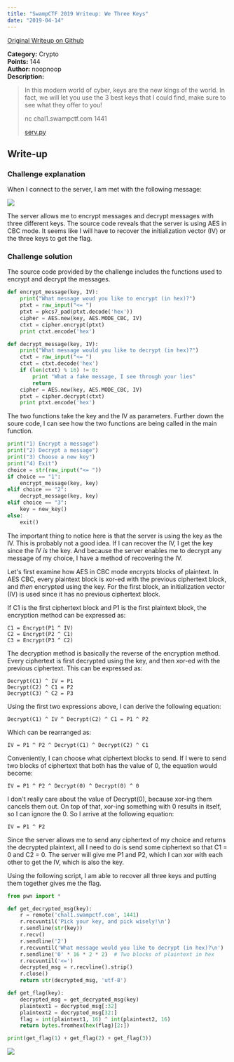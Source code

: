 ```yaml
---
title: "SwampCTF 2019 Writeup: We Three Keys"
date: "2019-04-14"
---
```


[Original Writeup on Github](https://github.com/kip218/CTF-writeups/tree/master/We_Three_Keys)

**Category:** Crypto  
**Points:** 144  
**Author:** noopnoop  
**Description:**

> In this modern world of cyber, keys are the new kings of the world. In fact, we will let you use the 3 best keys that I could find, make sure to see what they offer to you!
>
> nc chal1.swampctf.com 1441
>
> [serv.py](serv.py)

## Write-up

### Challenge explanation

When I connect to the server, I am met with the following message:

![](/blog-images/We_Three_Keys/image1.png)

The server allows me to encrypt messages and decrypt messages with three different keys. The source code reveals that the server is using AES in CBC mode. It seems like I will have to recover the initialization vector (IV) or the three keys to get the flag.

### Challenge solution

The source code provided by the challenge includes the functions used to encrypt and decrypt the messages.

```python
def encrypt_message(key, IV):
    print("What message woud you like to encrypt (in hex)?")
    ptxt = raw_input("<= ")
    ptxt = pkcs7_pad(ptxt.decode('hex'))
    cipher = AES.new(key, AES.MODE_CBC, IV)
    ctxt = cipher.encrypt(ptxt)
    print ctxt.encode('hex')

def decrypt_message(key, IV):
    print("What message would you like to decrypt (in hex)?")
    ctxt = raw_input("<= ")
    ctxt = ctxt.decode('hex')
    if (len(ctxt) % 16) != 0:
        print "What a fake message, I see through your lies"
        return
    cipher = AES.new(key, AES.MODE_CBC, IV)
    ptxt = cipher.decrypt(ctxt)
    print ptxt.encode('hex')
```

The two functions take the key and the IV as parameters. Further down the soure code, I can see how the two functions are being called in the main function.

```python
print("1) Encrypt a message")
print("2) Decrypt a message")
print("3) Choose a new key")
print("4) Exit")
choice = str(raw_input("<= "))
if choice == "1":
    encrypt_message(key, key)
elif choice == "2":
    decrypt_message(key, key)
elif choice == "3":
    key = new_key()
else:
    exit()
```

The important thing to notice here is that the server is using the key as the IV. This is probably not a good idea. If I can recover the IV, I get the key since the IV _is_ the key. And because the server enables me to decrypt any message of my choice, I have a method of recovering the IV.

Let's first examine how AES in CBC mode encrypts blocks of plaintext. In AES CBC, every plaintext block is xor-ed with the previous ciphertext block, and _then_ encrypted using the key. For the first block, an initialization vector (IV) is used since it has no previous ciphertext block.

If C1 is the first ciphertext block and P1 is the first plaintext block, the encryption method can be expressed as:

```
C1 = Encrypt(P1 ^ IV)
C2 = Encrypt(P2 ^ C1)
C3 = Encrypt(P3 ^ C2)
```

The decryption method is basically the reverse of the encryption method. Every ciphertext is first decrypted using the key, and then xor-ed with the previous ciphertext. This can be expressed as:

```
Decrypt(C1) ^ IV = P1
Decrypt(C2) ^ C1 = P2
Decrypt(C3) ^ C2 = P3
```

Using the first two expressions above, I can derive the following equation:

```
Decrypt(C1) ^ IV ^ Decrypt(C2) ^ C1 = P1 ^ P2
```

Which can be rearranged as:

```
IV = P1 ^ P2 ^ Decrypt(C1) ^ Decrypt(C2) ^ C1
```

Conveniently, I can choose what ciphertext blocks to send. If I were to send two blocks of ciphertext that both has the value of 0, the equation would become:

```
IV = P1 ^ P2 ^ Decrypt(0) ^ Decrypt(0) ^ 0
```

I don't really care about the value of Decrypt(0), because xor-ing them cancels them out. On top of that, xor-ing something with 0 results in itself, so I can ignore the 0. So I arrive at the following equation:

```
IV = P1 ^ P2
```

Since the server allows me to send any ciphertext of my choice and returns the decrypted plaintext, all I need to do is send some ciphertext so that C1 = 0 and C2 = 0. The server will give me P1 and P2, which I can xor with each other to get the IV, which is also the key.

Using the following script, I am able to recover all three keys and putting them together gives me the flag.

```python
from pwn import *

def get_decrypted_msg(key):
    r = remote('chal1.swampctf.com', 1441)
    r.recvuntil('Pick your key, and pick wisely!\n')
    r.sendline(str(key))
    r.recv()
    r.sendline('2')
    r.recvuntil('What message would you like to decrypt (in hex)?\n')
    r.sendline('0' * 16 * 2 * 2)  # Two blocks of plaintext in hex
    r.recvuntil('<=')
    decrypted_msg = r.recvline().strip()
    r.close()
    return str(decrypted_msg, 'utf-8')

def get_flag(key):
    decrypted_msg = get_decrypted_msg(key)
    plaintext1 = decrypted_msg[:32]
    plaintext2 = decrypted_msg[32:]
    flag = int(plaintext1, 16) ^ int(plaintext2, 16)
    return bytes.fromhex(hex(flag)[2:])

print(get_flag(1) + get_flag(2) + get_flag(3))
```

![](/blog-images/We_Three_Keys/image2.png)
